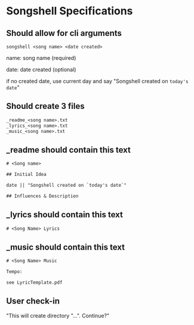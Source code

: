# Songshell Specifications

## Should allow for cli arguments

`songshell <song name> <date created>`

name: song name (required)

date: date created (optional)

if no created date, use current day and say "Songshell created on `today's date`"

## Should create 3 files

```txt
_readme_<song name>.txt
_lyrics_<song name>.txt
_music_<song name>.txt
```

## _readme should contain this text

```txt
# <Song name>

## Initial Idea

date || "Songshell created on `today's date`"

## Influences & Description

```

## _lyrics should contain this text

```txt
# <Song Name> Lyrics
```

## _music should contain this text

```txt
# <Song Name> Music

Tempo:

see LyricTemplate.pdf
```

## User check-in

"This will create directory "...". Continue?"
